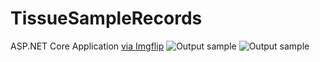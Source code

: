 # TissueSampleRecords
ASP.NET Core Application
<a href="https://imgflip.com/gif/4j7eo4">via Imgflip</a>
![Output sample](https://imgflip.com/gif)
![Output sample](https://github.com/Mike-Wilkins/Tech-Events-Manager/blob/master/platform_images/techeventsmanager.gif)
